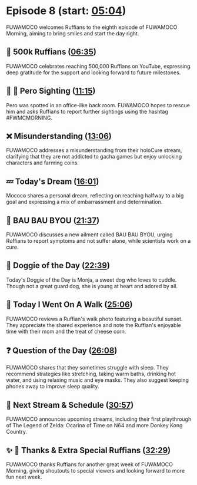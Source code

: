 # Episode 8 (start: [05:04](https://youtu.be/-UBdZ4tykfI?t=05m04s))

FUWAMOCO welcomes Ruffians to the eighth episode of FUWAMOCO Morning, aiming to bring smiles and start the day right.

## 🐾 500k Ruffians ([06:35](https://youtu.be/-UBdZ4tykfI?t=06m35s))

FUWAMOCO celebrates reaching 500,000 Ruffians on YouTube, expressing deep gratitude for the support and looking forward to future milestones.

## 👀 💜 Pero Sighting ([11:15](https://youtu.be/-UBdZ4tykfI?t=11m15s))

Pero was spotted in an office-like back room. FUWAMOCO hopes to rescue him and asks Ruffians to report further sightings using the hashtag #FWMCMORNING.

## ❌ Misunderstanding ([13:06](https://youtu.be/-UBdZ4tykfI?t=13m06s))

FUWAMOCO addresses a misunderstanding from their holoCure stream, clarifying that they are not addicted to gacha games but enjoy unlocking characters and farming coins.

## 💤 Today's Dream ([16:01](https://youtu.be/-UBdZ4tykfI?t=16m01s))

Mococo shares a personal dream, reflecting on reaching halfway to a big goal and expressing a mix of embarrassment and determination.

## 🤒 BAU BAU BYOU ([21:37](https://youtu.be/-UBdZ4tykfI?t=21m37s))

FUWAMOCO discusses a new ailment called BAU BAU BYOU, urging Ruffians to report symptoms and not suffer alone, while scientists work on a cure.

## 🐶 Doggie of the Day ([22:39](https://youtu.be/-UBdZ4tykfI?t=22m39s))

Today's Doggie of the Day is Monja, a sweet dog who loves to cuddle. Though not a great guard dog, she is young at heart and adored by all.

## 🚶 Today I Went On A Walk ([25:06](https://youtu.be/-UBdZ4tykfI?t=25m06s))

FUWAMOCO reviews a Ruffian's walk photo featuring a beautiful sunset. They appreciate the shared experience and note the Ruffian's enjoyable time with their mom and the treat of cheese corn.

## ❓ Question of the Day ([26:08](https://youtu.be/-UBdZ4tykfI?t=26m08s))

FUWAMOCO shares that they sometimes struggle with sleep. They recommend strategies like stretching, taking warm baths, drinking hot water, and using relaxing music and eye masks. They also suggest keeping phones away to improve sleep quality.

## 📅 Next Stream & Schedule ([30:57](https://youtu.be/-UBdZ4tykfI?t=30m57s))

FUWAMOCO announces upcoming streams, including their first playthrough of The Legend of Zelda: Ocarina of Time on N64 and more Donkey Kong Country.

## ✨ 🐾 Thanks & Extra Special Ruffians ([32:29](https://youtu.be/-UBdZ4tykfI?t=32m29s))

FUWAMOCO thanks Ruffians for another great week of FUWAMOCO Morning, giving shoutouts to special viewers and looking forward to more fun next week.

